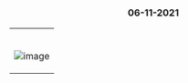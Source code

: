 #

### <p align="center"> 06-11-2021 </p>

<table>
	<tr>
		 <td>

</br>
       

![image](https://user-images.githubusercontent.com/76246106/140618752-de8ae5e2-d122-4a42-b2bc-c4d73b854e13.png)
      
       
</table>

</br> 
